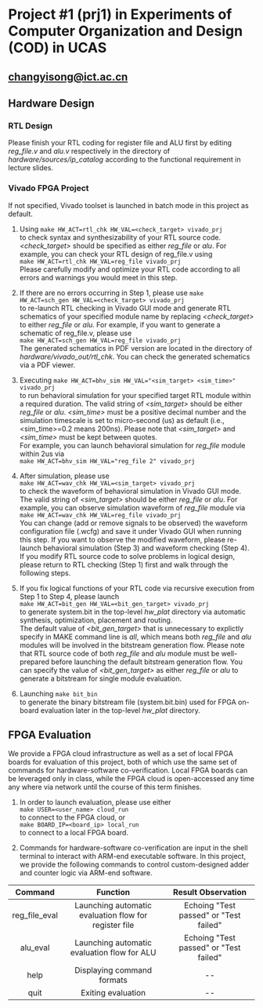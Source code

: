 Project #1 (prj1) in Experiments of Computer Organization and Design (COD) in UCAS
=====
<changyisong@ict.ac.cn>
-----

## Hardware Design

### RTL Design

Please finish your RTL coding for register file and ALU first 
by editing *reg_file.v* and *alu.v* respectively in the directory of 
*hardware/sources/ip_catalog* according to 
the functional requirement in lecture slides.  

### Vivado FPGA Project

If not specified, Vivado toolset is launched in batch mode in this project 
as default. 

1. Using `make HW_ACT=rtl_chk HW_VAL=<check_target> vivado_prj`  
to check syntax and synthesizability of your RTL source code. 
*<check_target>* should be specified as either 
*reg_file* or *alu*. 
For example, you can check your RTL design of reg_file.v using  
`make HW_ACT=rtl_chk HW_VAL=reg_file vivado_prj`  
Please carefully modify and optimize your RTL code according to 
all errors and warnings you would meet in this step. 

2. If there are no errors occurring in Step 1, 
please use `make HW_ACT=sch_gen HW_VAL=<check_target> vivado_prj`  
to re-launch RTL checking in Vivado GUI mode and 
generate RTL schematics of your specified module name 
by replacing *<check_target>* to either *reg_file* or *alu*. 
For example, if you want to generate a schematic of reg_file.v, please use  
`make HW_ACT=sch_gen HW_VAL=reg_file vivado_prj`  
The generated schematics in PDF version are located 
in the directory of *hardware/vivado_out/rtl_chk*. 
You can check the generated schematics via a PDF viewer.  

3. Executing `make HW_ACT=bhv_sim HW_VAL="<sim_target> <sim_time>" vivado_prj`  
to run behavioral simulation for your specified target RTL module within a required duration. 
The valid string of *<sim_target>* should be either *reg_file* or *alu*. 
*<sim_time>* must be a positive decimal number and the simulation timescale is set to 
micro-second (us) as default (i.e., <sim_time>=0.2 means 200ns). 
Please note that *<sim_target>* and *<sim_time>* must be kept between quotes.  
For example, you can launch behavioral simulation for *reg_file* module within 2us via  
`make HW_ACT=bhv_sim HW_VAL="reg_file 2" vivado_prj`  

4. After simulation, please use  
`make HW_ACT=wav_chk HW_VAL=<sim_target> vivado_prj`  
to check the waveform of behavioral simulation in Vivado GUI mode. 
The valid string of *<sim_target>* should be either *reg_file* or *alu*. 
For example, you can observe simulation waveform of 
*reg_file* module via  
`make HW_ACT=wav_chk HW_VAL=reg_file vivado_prj`  
You can change (add or remove signals to be observed) 
the waveform configuration file (.wcfg) and save it under Vivado GUI 
when running this step. 
If you want to observe the modified waveform, please re-launch 
behavioral simulation (Step 3) and waveform checking (Step 4). 
If you modify RTL source code to solve problems in logical design, 
please return to RTL checking (Step 1) first and walk through the following steps.  

5. If you fix logical functions of your RTL code via 
recursive execution from Step 1 to Step 4, 
please launch  
`make HW_ACT=bit_gen HW_VAL=<bit_gen_target> vivado_prj`  
to generate system.bit in the top-level *hw_plat* directory via automatic 
synthesis, optimization, placement and routing.  
The default value of *<bit_gen_target>* that is unnecessary to explictly specify 
in MAKE command line is *all*, which means both *reg_file* and 
*alu* modules will be involved in the bitstream generation flow. 
Please note that RTL source code of both *reg_file* and *alu* module 
must be well-prepared before launching the default bitstream generation flow. 
You can specify the value of *<bit_gen_target>* as either 
*reg_file* or *alu* to generate a bitstream for single module evaluation.  

6. Launching `make bit_bin`  
to generate the binary bitstream file (system.bit.bin) used for FPGA on-board 
evaluation later in the top-level *hw_plat* directory.   

## FPGA Evaluation

We provide a FPGA cloud infrastructure as well as a set of 
local FPGA boards for evaluation of this project, 
both of which use the same set of commands for 
hardware-software co-verification. 
Local FPGA boards can be leveraged only in class, while 
the FPGA cloud is open-accessed any time any where via network 
until the course of this term finishes. 

1. In order to launch evaluation, please use either  
`make USER=<user_name> cloud_run`  
to connect to the FPGA cloud, or  
`make BOARD_IP=<board_ip> local_run`  
to connect to a local FPGA board.  

2. Commands for hardware-software co-verification are 
input in the shell terminal to interact with ARM-end executable software. 
In this project, we provide the following commands to control 
custom-designed adder and counter logic via ARM-end software. 

| **Command** | **Function** | **Result Observation** |
| :---------: | :----------: | :-------------: |
| reg_file_eval | Launching automatic evaluation flow for register file | Echoing "Test passed" or "Test failed" |
| alu_eval | Launching automatic evaluation flow for ALU | Echoing "Test passed" or "Test failed" |
| help | Displaying command formats | -- |
| quit | Exiting evaluation | -- |

